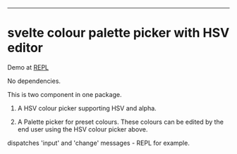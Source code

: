 ---

# svelte colour palette picker with HSV editor


Demo at [REPL](https://svelte.dev/repl/2a73898419014e96a607d070635445df?version=3.55.1)

No dependencies.  

This is two component in one package.  

1. A HSV colour picker supporting HSV and alpha.  

2. A Palette picker for preset colours. These colours can be edited by the end user using the HSV colour picker above.  

dispatches 'input' and 'change' messages -  REPL for example.
